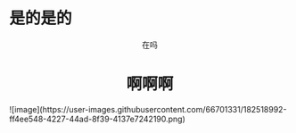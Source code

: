 # 是的是的
<p align="center">在吗</p>
<h1 align="center">啊啊啊</h1>
![image](https://user-images.githubusercontent.com/66701331/182518992-ff4ee548-4227-44ad-8f39-4137e7242190.png)
